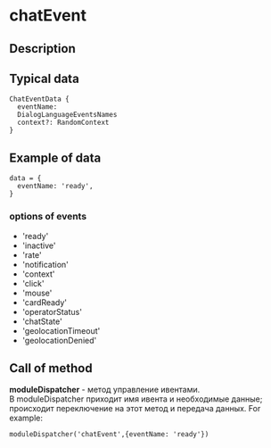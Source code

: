 # chatEvent

## Description


## Typical data
```
ChatEventData {   
  eventName:   
  DialogLanguageEventsNames   
  context?: RandomContext   
}   
```

## Example of data
```
data = {   
  eventName: 'ready',   
} 
```

### options of events
* 'ready'
* 'inactive'
* 'rate'
* 'notification'
* 'context'
* 'click'
* 'mouse'
* 'cardReady'
* 'operatorStatus'
* 'chatState'
* 'geolocationTimeout'
* 'geolocationDenied'
   
## Call of method
**moduleDispatcher** - метод управление ивентами.   
В moduleDispatcher приходит имя ивента и необходимые данные; происходит переключение на этот метод и передача данных. 
For example:
```
moduleDispatcher('chatEvent',{eventName: 'ready'})
```
